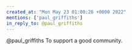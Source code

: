 ```yaml
---
created_at: "Mon May 23 01:00:26 +0000 2022"
mentions: ['paul_griffiths']
in_reply_to: @paul_griffiths
---
```


@paul_griffiths To support a good community.